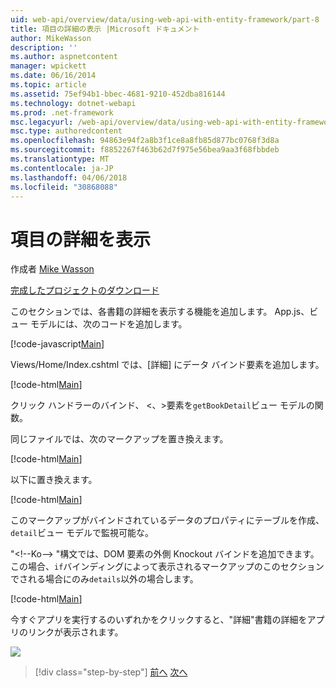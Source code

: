 ```yaml
---
uid: web-api/overview/data/using-web-api-with-entity-framework/part-8
title: 項目の詳細の表示 |Microsoft ドキュメント
author: MikeWasson
description: ''
ms.author: aspnetcontent
manager: wpickett
ms.date: 06/16/2014
ms.topic: article
ms.assetid: 75ef94b1-bbec-4681-9210-452dba816144
ms.technology: dotnet-webapi
ms.prod: .net-framework
msc.legacyurl: /web-api/overview/data/using-web-api-with-entity-framework/part-8
msc.type: authoredcontent
ms.openlocfilehash: 94863e94f2a8b3f1ce8a8fb85d877bc0768f3d8a
ms.sourcegitcommit: f8852267f463b62d7f975e56bea9aa3f68fbbdeb
ms.translationtype: MT
ms.contentlocale: ja-JP
ms.lasthandoff: 04/06/2018
ms.locfileid: "30868088"
---
```

<a name="display-item-details"></a>項目の詳細を表示
====================
作成者 [Mike Wasson](https://github.com/MikeWasson)

[完成したプロジェクトのダウンロード](https://github.com/MikeWasson/BookService)

このセクションでは、各書籍の詳細を表示する機能を追加します。 App.js、ビュー モデルには、次のコードを追加します。

[!code-javascript[Main](part-8/samples/sample1.js)]

Views/Home/Index.cshtml では、[詳細] にデータ バインド要素を追加します。

[!code-html[Main](part-8/samples/sample2.html?highlight=5)]

クリック ハンドラーのバインド、 &lt;、&gt;要素を`getBookDetail`ビュー モデルの関数。

同じファイルでは、次のマークアップを置き換えます。

[!code-html[Main](part-8/samples/sample3.html)]

以下に置き換えます。

[!code-html[Main](part-8/samples/sample4.html)]

このマークアップがバインドされているデータのプロパティにテーブルを作成、`detail`ビュー モデルで監視可能な。

"&lt;!--Ko--&gt; &quot;構文では、DOM 要素の外側 Knockout バインドを追加できます。 この場合、`if`バインディングによって表示されるマークアップのこのセクションでされる場合にのみ`details`以外の場合します。

[!code-html[Main](part-8/samples/sample5.html)]

今すぐアプリを実行するのいずれかをクリックすると、&quot;詳細&quot;書籍の詳細をアプリのリンクが表示されます。

[![](part-8/_static/image2.png)](part-8/_static/image1.png)

> [!div class="step-by-step"]
> [前へ](part-7.md)
> [次へ](part-9.md)
